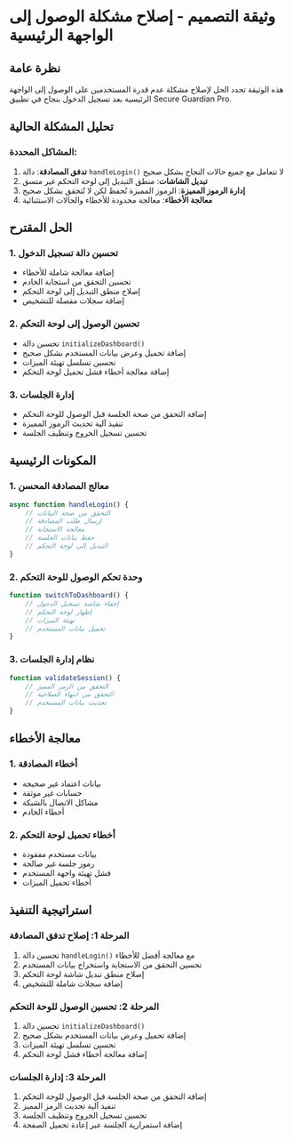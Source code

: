 # وثيقة التصميم - إصلاح مشكلة الوصول إلى الواجهة الرئيسية

## نظرة عامة

هذه الوثيقة تحدد الحل لإصلاح مشكلة عدم قدرة المستخدمين على الوصول إلى الواجهة الرئيسية بعد تسجيل الدخول بنجاح في تطبيق Secure Guardian Pro.

## تحليل المشكلة الحالية

### المشاكل المحددة:
1. **تدفق المصادقة**: دالة `handleLogin()` لا تتعامل مع جميع حالات النجاح بشكل صحيح
2. **تبديل الشاشات**: منطق التبديل إلى لوحة التحكم غير متسق
3. **إدارة الرموز المميزة**: الرموز المميزة تُحفظ لكن لا تُتحقق بشكل صحيح
4. **معالجة الأخطاء**: معالجة محدودة للأخطاء والحالات الاستثنائية

## الحل المقترح

### 1. تحسين دالة تسجيل الدخول
- إضافة معالجة شاملة للأخطاء
- تحسين التحقق من استجابة الخادم
- إصلاح منطق التبديل إلى لوحة التحكم
- إضافة سجلات مفصلة للتشخيص

### 2. تحسين الوصول إلى لوحة التحكم
- تحسين دالة `initializeDashboard()`
- إضافة تحميل وعرض بيانات المستخدم بشكل صحيح
- تحسين تسلسل تهيئة الميزات
- إضافة معالجة أخطاء فشل تحميل لوحة التحكم

### 3. إدارة الجلسات
- إضافة التحقق من صحة الجلسة قبل الوصول للوحة التحكم
- تنفيذ آلية تحديث الرموز المميزة
- تحسين تسجيل الخروج وتنظيف الجلسة

## المكونات الرئيسية

### 1. معالج المصادقة المحسن
```javascript
async function handleLogin() {
    // التحقق من صحة البيانات
    // إرسال طلب المصادقة
    // معالجة الاستجابة
    // حفظ بيانات الجلسة
    // التبديل إلى لوحة التحكم
}
```

### 2. وحدة تحكم الوصول للوحة التحكم
```javascript
function switchToDashboard() {
    // إخفاء شاشة تسجيل الدخول
    // إظهار لوحة التحكم
    // تهيئة الميزات
    // تحميل بيانات المستخدم
}
```

### 3. نظام إدارة الجلسات
```javascript
function validateSession() {
    // التحقق من الرمز المميز
    // التحقق من انتهاء الصلاحية
    // تحديث بيانات المستخدم
}
```

## معالجة الأخطاء

### 1. أخطاء المصادقة
- بيانات اعتماد غير صحيحة
- حسابات غير موثقة
- مشاكل الاتصال بالشبكة
- أخطاء الخادم

### 2. أخطاء تحميل لوحة التحكم
- بيانات مستخدم مفقودة
- رموز جلسة غير صالحة
- فشل تهيئة واجهة المستخدم
- أخطاء تحميل الميزات

## استراتيجية التنفيذ

### المرحلة 1: إصلاح تدفق المصادقة
1. تحسين دالة `handleLogin()` مع معالجة أفضل للأخطاء
2. تحسين التحقق من الاستجابة واستخراج بيانات المستخدم
3. إصلاح منطق تبديل شاشة لوحة التحكم
4. إضافة سجلات شاملة للتشخيص

### المرحلة 2: تحسين الوصول للوحة التحكم
1. تحسين دالة `initializeDashboard()`
2. إضافة تحميل وعرض بيانات المستخدم بشكل صحيح
3. تحسين تسلسل تهيئة الميزات
4. إضافة معالجة أخطاء فشل لوحة التحكم

### المرحلة 3: إدارة الجلسات
1. إضافة التحقق من صحة الجلسة قبل الوصول للوحة التحكم
2. تنفيذ آلية تحديث الرمز المميز
3. تحسين تسجيل الخروج وتنظيف الجلسة
4. إضافة استمرارية الجلسة عبر إعادة تحميل الصفحة